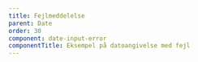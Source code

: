 ```yaml
---
title: Fejlmeddelelse
parent: Date
order: 30
component: date-input-error
componentTitle: Eksempel på datoangivelse med fejl
---
```

